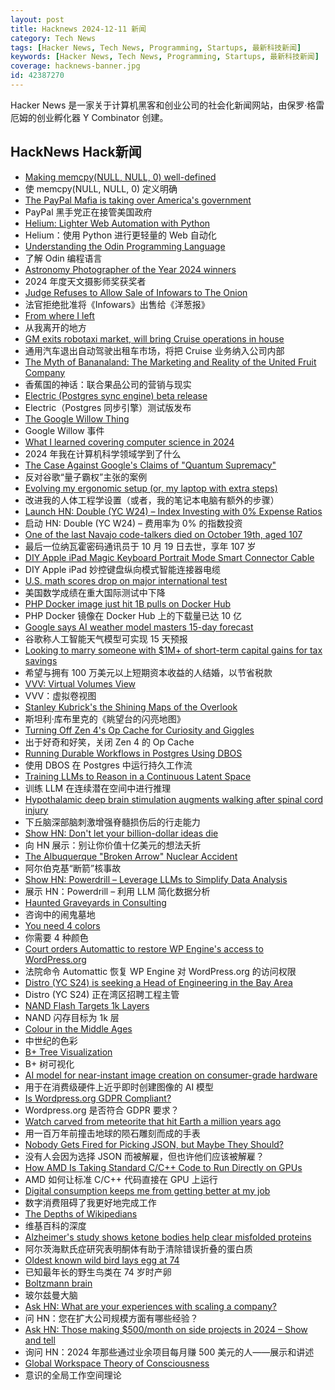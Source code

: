 ```yaml
---
layout: post
title: Hacknews 2024-12-11 新闻
category: Tech News
tags: [Hacker News, Tech News, Programming, Startups, 最新科技新闻]
keywords: [Hacker News, Tech News, Programming, Startups, 最新科技新闻]
coverage: hacknews-banner.jpg
id: 42387270
---
```


Hacker News 是一家关于计算机黑客和创业公司的社会化新闻网站，由保罗·格雷厄姆的创业孵化器 Y Combinator 创建。

## HackNews Hack新闻

- [Making memcpy(NULL, NULL, 0) well-defined](https://developers.redhat.com/articles/2024/12/11/making-memcpynull-null-0-well-defined)
- 使 memcpy(NULL, NULL, 0) 定义明确
- [The PayPal Mafia is taking over America's government](https://www.economist.com/business/2024/12/10/the-paypal-mafia-is-taking-over-americas-government)
- PayPal 黑手党正在接管美国政府
- [Helium: Lighter Web Automation with Python](https://github.com/mherrmann/helium)
- Helium：使用 Python 进行更轻量的 Web 自动化
- [Understanding the Odin Programming Language](https://odinbook.com/)
- 了解 Odin 编程语言
- [Astronomy Photographer of the Year 2024 winners](https://www.rmg.co.uk/whats-on/astronomy-photographer-year/galleries/overall-winners-2024)
- 2024 年度天文摄影师奖获奖者
- [Judge Refuses to Allow Sale of Infowars to The Onion](https://www.nytimes.com/2024/12/10/business/media/the-onion-infowars-alex-jones.html)
- 法官拒绝批准将《Infowars》出售给《洋葱报》
- [From where I left](https://antirez.com/news/144)
- 从我离开的地方
- [GM exits robotaxi market, will bring Cruise operations in house](https://www.cnbc.com/2024/12/10/gm-halts-funding-of-robotaxi-development-by-cruise.html)
- 通用汽车退出自动驾驶出租车市场，将把 Cruise 业务纳入公司内部
- [The Myth of Bananaland: The Marketing and Reality of the United Fruit Company](https://worldhistory.substack.com/p/the-myth-of-bananaland)
- 香蕉国的神话：联合果品公司的营销与现实
- [Electric (Postgres sync engine) beta release](https://electric-sql.com/blog/2024/12/10/electric-beta-release)
- Electric（Postgres 同步引擎）测试版发布
- [The Google Willow Thing](https://scottaaronson.blog/?p=8525)
- Google Willow 事件
- [What I learned covering computer science in 2024](https://mailchi.mp/quantamagazine.org/why-colliding-particles-reveal-reality-4865746?e=4ee9db7d79)
- 2024 年我在计算机科学领域学到了什么
- [The Case Against Google's Claims of "Quantum Supremacy"](https://gilkalai.wordpress.com/2024/12/09/the-case-against-googles-claims-of-quantum-supremacy-a-very-short-introduction/)
- 反对谷歌“量子霸权”主张的案例
- [Evolving my ergonomic setup (or, my laptop with extra steps)](https://www.ntietz.com/blog/evolving-ergo-setup/)
- 改进我的人体工程学设置（或者，我的笔记本电脑有额外的步骤）
- [Launch HN: Double (YC W24) – Index Investing with 0% Expense Ratios]()
- 启动 HN: Double (YC W24) – 费用率为 0% 的指数投资
- [One of the last Navajo code-talkers died on October 19th, aged 107](https://www.economist.com/obituary/2024/12/05/john-kinsel-used-his-own-language-to-fool-the-japanese)
- 最后一位纳瓦霍密码通讯员于 10 月 19 日去世，享年 107 岁
- [DIY Apple iPad Magic Keyboard Portrait Mode Smart Connector Cable](https://gist.github.com/ryancdavison/5c705d78cb5c14a809d0ba5a02ab1ba4)
- DIY Apple iPad 妙控键盘纵向模式智能连接器电缆
- [U.S. math scores drop on major international test](https://www.chalkbeat.org/2024/12/04/timss-international-test-result-us-math-scores-decline-post-pandemic/)
- 美国数学成绩在重大国际测试中下降
- [PHP Docker image just hit 1B pulls on Docker Hub](https://mydevmentor.com/blog/1-billion-pulls-later-php-is-far-from-dead)
- PHP Docker 镜像在 Docker Hub 上的下载量已达 10 亿
- [Google says AI weather model masters 15-day forecast](https://phys.org/news/2024-12-google-ai-weather-masters-day.html)
- 谷歌称人工智能天气模型可实现 15 天预报
- [Looking to marry someone with $1M+ of short-term capital gains for tax savings](https://old.reddit.com/r/wallstreetbets/comments/1hbgvr0/looking_to_marry_someone_with_1m_of_shortterm/)
- 希望与拥有 100 万美元以上短期资本收益的人结婚，以节省税款
- [VVV: Virtual Volumes View](https://www.fsoft.it/VVV/index.html)
- VVV：虚拟卷视图
- [Stanley Kubrick's the Shining Maps of the Overlook](https://idyllopuspress.com/idyllopus/film/sh_maps.htm)
- 斯坦利·库布里克的《眺望台的闪亮地图》
- [Turning Off Zen 4's Op Cache for Curiosity and Giggles](https://chipsandcheese.com/p/turning-off-zen-4s-op-cache-for-curiosity)
- 出于好奇和好笑，关闭 Zen 4 的 Op Cache
- [Running Durable Workflows in Postgres Using DBOS](https://supabase.com/blog/durable-workflows-in-postgres-dbos)
- 使用 DBOS 在 Postgres 中运行持久工作流
- [Training LLMs to Reason in a Continuous Latent Space](https://arxiv.org/abs/2412.06769)
- 训练 LLM 在连续潜在空间中进行推理
- [Hypothalamic deep brain stimulation augments walking after spinal cord injury](https://www.nature.com/articles/s41591-024-03306-x)
- 下丘脑深部脑刺激增强脊髓损伤后的行走能力
- [Show HN: Don't let your billion-dollar ideas die](https://ideaharbor.xyz)
- 向 HN 展示：别让你价值十亿美元的想法夭折
- [The Albuquerque "Broken Arrow" Nuclear Accident](https://lflank.wordpress.com/2024/12/10/the-albuquerque-broken-arrow-nuclear-accident/)
- 阿尔伯克基“断箭”核事故
- [Show HN: Powerdrill – Leverage LLMs to Simplify Data Analysis](https://powerdrill.ai)
- 展示 HN：Powerdrill – 利用 LLM 简化数据分析
- [Haunted Graveyards in Consulting](https://datosh.github.io/post/haunted_graveyards_as_a_consultant/)
- 咨询中的闹鬼墓地
- [You need 4 colors](https://www.iamsajid.com/colors/)
- 你需要 4 种颜色
- [Court orders Automattic to restore WP Engine's access to WordPress.org](https://techcrunch.com/2024/12/10/court-orders-mullenweg-and-automattic-to-restore-wp-engines-access-to-wordpress-org/)
- 法院命令 Automattic 恢复 WP Engine 对 WordPress.org 的访问权限
- [Distro (YC S24) is seeking a Head of Engineering in the Bay Area](https://www.ycombinator.com/companies/distro/jobs/XGMjSPe-head-of-engineering)
- Distro (YC S24) 正在湾区招聘工程主管
- [NAND Flash Targets 1k Layers](https://semiengineering.com/nand-flash-targets-1000-layers/)
- NAND 闪存目标为 1k 层
- [Colour in the Middle Ages](https://www.medievalists.net/2024/06/colour-middle-ages/)
- 中世纪的色彩
- [B+ Tree Visualization](https://www.cs.usfca.edu/~galles/visualization/BPlusTree.html)
- B+ 树可视化
- [AI model for near-instant image creation on consumer-grade hardware](https://www.surrey.ac.uk/news/surrey-announces-worlds-first-ai-model-near-instant-image-creation-consumer-grade-hardware)
- 用于在消费级硬件上近乎即时创建图像的 AI 模型
- [Is Wordpress.org GDPR Compliant?](https://shkspr.mobi/blog/2024/12/is-wordpress-org-gdpr-compliant/)
- Wordpress.org 是否符合 GDPR 要求？
- [Watch carved from meteorite that hit Earth a million years ago](https://www.cnn.com/2024/12/05/style/toledano-chan-meteorite-watch-b1m/index.html)
- 用一百万年前撞击地球的陨石雕刻而成的手表
- [Nobody Gets Fired for Picking JSON, but Maybe They Should?](https://mcyoung.xyz/2024/12/10/json-sucks/)
- 没有人会因为选择 JSON 而被解雇，但也许他们应该被解雇？
- [How AMD Is Taking Standard C/C++ Code to Run Directly on GPUs](https://www.phoronix.com/news/AMD-Standard-C-Code-GPUs)
- AMD 如何让标准 C/C++ 代码直接在 GPU 上运行
- [Digital consumption keeps me from getting better at my job](http://sibervepunk.com/digital-consumption.html)
- 数字消费阻碍了我更好地完成工作
- [The Depths of Wikipedians](https://asteriskmag.com/issues/08/the-depths-of-wikipedians)
- 维基百科的深度
- [Alzheimer's study shows ketone bodies help clear misfolded proteins](https://www.genengnews.com/topics/translational-medicine/ketone-body-role-in-regulating-misfolded-proteins-may-inform-strategies-targeting-aging-alzheimers-disease/)
- 阿尔茨海默氏症研究表明酮体有助于清除错误折叠的蛋白质
- [Oldest known wild bird lays egg at 74](https://www.bbc.co.uk/news/articles/c86w9n4jlvwo)
- 已知最年长的野生鸟类在 74 岁时产卵
- [Boltzmann brain](https://en.wikipedia.org/wiki/Boltzmann_brain)
- 玻尔兹曼大脑
- [Ask HN: What are your experiences with scaling a company?]()
- 问 HN：您在扩大公司规模方面有哪些经验？
- [Ask HN: Those making $500/month on side projects in 2024 – Show and tell]()
- 询问 HN：2024 年那些通过业余项目每月赚 500 美元的人——展示和讲述
- [Global Workspace Theory of Consciousness](https://en.wikipedia.org/wiki/Global_workspace_theory)
- 意识的全局工作空间理论

